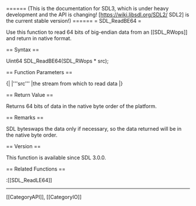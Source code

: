 ====== (This is the documentation for SDL3, which is under heavy development and the API is changing! [https://wiki.libsdl.org/SDL2/ SDL2] is the current stable version!) ======
= SDL_ReadBE64 =

Use this function to read 64 bits of big-endian data from an [[SDL_RWops]] and return in native format.

== Syntax ==

<syntaxhighlight lang='c'>
Uint64 SDL_ReadBE64(SDL_RWops * src);
</syntaxhighlight>

== Function Parameters ==

{|
|'''src'''
|the stream from which to read data
|}

== Return Value ==

Returns 64 bits of data in the native byte order of the platform.

== Remarks ==

SDL byteswaps the data only if necessary, so the data returned will be in
the native byte order.

== Version ==

This function is available since SDL 3.0.0.

== Related Functions ==

:[[SDL_ReadLE64]]

----
[[CategoryAPI]], [[CategoryIO]]


